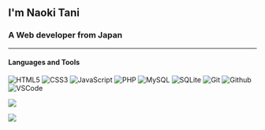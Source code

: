 ## I'm Naoki Tani
### A Web developer from Japan
---
#### Languages and Tools

![HTML5](https://img.shields.io/badge/-HTML5-black?logo=html5)
![CSS3](https://img.shields.io/badge/-CSS3-black?logo=css3&logoColor=1572B6)
![JavaScript](https://img.shields.io/badge/-JavaScript-black?logo=javascript)
![PHP](https://img.shields.io/badge/-PHP-black?logo=php)
![MySQL](https://img.shields.io/badge/-MySQL-black?logo=mysql)
![SQLite](https://img.shields.io/badge/-SQLite-black?logo=sqlite&logoColor=003B57)
![Git](https://img.shields.io/badge/-Git-black?logo=git)
![Github](https://img.shields.io/badge/-Github-black?logo=github)
![VSCode](https://img.shields.io/badge/-VSCode-black?logo=visual-studio-code&logoColor=007ACC)

![](https://github-profile-summary-cards.vercel.app/api/cards/profile-details?username=noktnai&theme=nord_dark)

![](https://github-profile-trophy.vercel.app/?username=noktnai&theme=nord)

